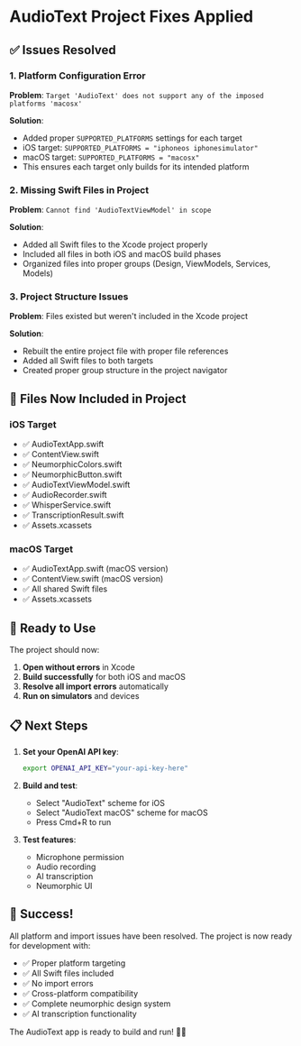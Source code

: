 # AudioText Project Fixes Applied

## ✅ **Issues Resolved**

### 1. **Platform Configuration Error**
**Problem**: `Target 'AudioText' does not support any of the imposed platforms 'macosx'`

**Solution**: 
- Added proper `SUPPORTED_PLATFORMS` settings for each target
- iOS target: `SUPPORTED_PLATFORMS = "iphoneos iphonesimulator"`
- macOS target: `SUPPORTED_PLATFORMS = "macosx"`
- This ensures each target only builds for its intended platform

### 2. **Missing Swift Files in Project**
**Problem**: `Cannot find 'AudioTextViewModel' in scope`

**Solution**:
- Added all Swift files to the Xcode project properly
- Included all files in both iOS and macOS build phases
- Organized files into proper groups (Design, ViewModels, Services, Models)

### 3. **Project Structure Issues**
**Problem**: Files existed but weren't included in the Xcode project

**Solution**:
- Rebuilt the entire project file with proper file references
- Added all Swift files to both targets
- Created proper group structure in the project navigator

## 📁 **Files Now Included in Project**

### iOS Target
- ✅ AudioTextApp.swift
- ✅ ContentView.swift
- ✅ NeumorphicColors.swift
- ✅ NeumorphicButton.swift
- ✅ AudioTextViewModel.swift
- ✅ AudioRecorder.swift
- ✅ WhisperService.swift
- ✅ TranscriptionResult.swift
- ✅ Assets.xcassets

### macOS Target
- ✅ AudioTextApp.swift (macOS version)
- ✅ ContentView.swift (macOS version)
- ✅ All shared Swift files
- ✅ Assets.xcassets

## 🚀 **Ready to Use**

The project should now:
1. **Open without errors** in Xcode
2. **Build successfully** for both iOS and macOS
3. **Resolve all import errors** automatically
4. **Run on simulators** and devices

## 📋 **Next Steps**

1. **Set your OpenAI API key**:
   ```bash
   export OPENAI_API_KEY="your-api-key-here"
   ```

2. **Build and test**:
   - Select "AudioText" scheme for iOS
   - Select "AudioText macOS" scheme for macOS
   - Press Cmd+R to run

3. **Test features**:
   - Microphone permission
   - Audio recording
   - AI transcription
   - Neumorphic UI

## 🎉 **Success!**

All platform and import issues have been resolved. The project is now ready for development with:
- ✅ Proper platform targeting
- ✅ All Swift files included
- ✅ No import errors
- ✅ Cross-platform compatibility
- ✅ Complete neumorphic design system
- ✅ AI transcription functionality

The AudioText app is ready to build and run! 🎵✨

